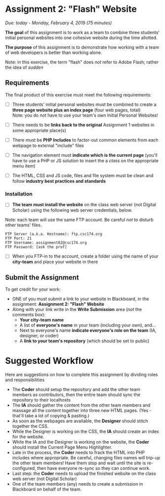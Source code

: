 # Assignment 2: "Flash" Website
*Due: today - Monday, February 4, 2019 (75 minutes)*

**The goal** of this assignment is to work as a team to combine three students' initial personal websites into one cohesive website during the time allotted.

**The purpose** of this assignment is to demonstrate how working with a team of web developers is better than working alone.

Note: in this exercise, the term "flash" does *not* refer to Adobe Flash; rather the idea of *sudden*

## Requirements

The final product of this exercise must meet the following requirements:

- [ ] Three students' initial personal websites must be combined to create a **three page website plus an index page** (four web pages, total)<br>Note: you do *not* have to use your team's own Initial Personal Websites!  
- [ ] There needs to be **links back to the original** Assignment 1 websites in some appropriate place(s)
- [ ] There must be **PHP Includes** to factor-out common elements from each webpage to external "include" files


- [ ] The navigation element must **indicate which is the current page** (you'll have to use a PHP or JS solution to insert the a *class* on the appropriate menu item)
- [ ] The HTML, CSS and JS code, files and file system must be clean and follow **industry best practices and standards**

### Installation

- [ ] **The team must install the website** on the class web server (not Digital Scholar) using the following web server credentials, below.

Note: each team will use the same FTP account. Be careful *not* to disturb other teams' files.

```
FTP Server (a.k.a. Hostname): ftp.csc174.org
FTP Port: 21
FTP Username: assignment02@csc174.org
FTP Password: [ask the prof]
```
- [ ] When you FTP-in to the account, create a folder using the name of your **city-team** and place your website in there

## Submit the Assignment

To get credit for your work:

- ONE of you must submit a link to your website in Blackboard, in the assignment: **Assignment 2: "Flash" Website**
- Along with your link write in the **Write Submission** area (*not* the comments box):
  - **Your city-team name**
  - A list of **everyone's name** in your team (including your own), and...
  - Next to everyone's name **indicate everyone's role on the team** (IA, designer, or coder)
  - A **link to your team's repository** (which should be set to public)

# Suggested Workflow

Here are suggestions on how to complete this assignment by dividing roles and responsibilities

- The **Coder** should setup the repository and add the other team members as contributors, then the entire team should sync the repository to their localhosts
- The **IA** should gather the content from the other team members and massage all the content together into three new HTML pages.  (Yes - that'll take a lot of copying & pasting.)  
- As soon as the webpages are available, the **Designer** should stitch together the CSS.
- While the Designer is working on the CSS, the **IA** should create an index for the website.
- While the IA and the Designer is working on the website, the **Coder** should install the Current Page Menu Highlighter.
- Late in the process, the **Coder** needs to frack the HTML into PHP includes where appropriate.  Be careful, changing files names will trip-up the other team members!  Have them stop and wait until the site is re-configured, then have everyone re-sync so they can continue work.
- Last step: the **Coder** needs to upload the finished website on the class web server (not Digital Scholar)
- One of the team members (any) needs to create a submission in Blackboard on behalf of the team.